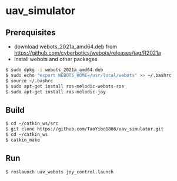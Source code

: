 # uav_simulator
## Prerequisites
+ download webots_2021a_amd64.deb from https://github.com/cyberbotics/webots/releases/tag/R2021a
+ install webots and other packages
```Bash
$ sudo dpkg -i webots_2021a_amd64.deb
$ sudo echo "export WEBOTS_HOME=/usr/local/webots" >> ~/.bashrc
$ source ~/.bashrc
$ sudo apt-get install ros-melodic-webots-ros
$ sudo apt-get install ros-melodic-joy
```
## Build
```Bash
$ cd ~/catkin_ws/src
$ git clone https://github.com/TaoYibo1866/uav_simulator.git
$ cd ~/catkin_ws
$ catkin_make
```
## Run
```Bash
$ roslaunch uav_webots joy_control.launch
```